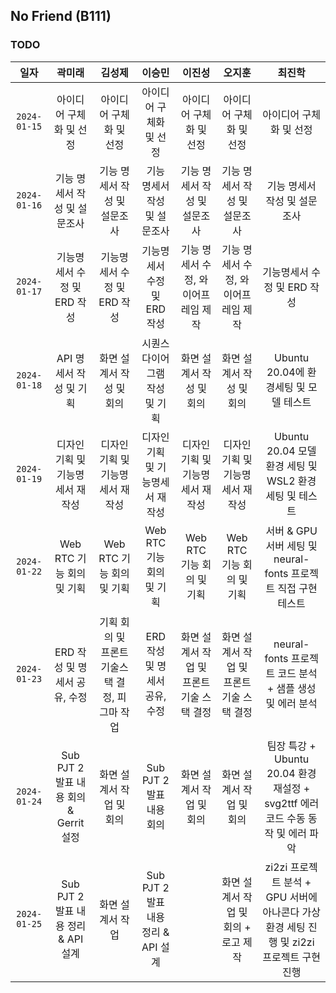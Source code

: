 ## No Friend (B111)

### TODO

|     일자     |                 곽미래                 |                     김성제                     |               이승민                |                  이진성                   |                  오지훈                   |                                     최진학                                      |
| :----------: | :------------------------------------: | :--------------------------------------------: | :---------------------------------: | :---------------------------------------: | :---------------------------------------: | :-----------------------------------------------------------------------------: |
| `2024-01-15` |        아이디어 구체화 및 선정         |            아이디어 구체화 및 선정             |       아이디어 구체화 및 선정       |          아이디어 구체화 및 선정          |          아이디어 구체화 및 선정          |                             아이디어 구체화 및 선정                             |
| `2024-01-16` |      기능 명세서 작성 및 설문조사      |          기능 명세서 작성 및 설문조사          |    기능 명세서 작성 및 설문조사     |       기능 명세서 작성 및 설문조사        |       기능 명세서 작성 및 설문조사        |                          기능 명세서 작성 및 설문조사                           |
| `2024-01-17` |      기능명세서 수정 및 ERD 작성       |          기능명세서 수정 및 ERD 작성           |     기능명세서 수정 및 ERD 작성     |    기능 명세서 수정, 와이어프레임 제작    |    기능 명세서 수정, 와이어프레임 제작    |                           기능명세서 수정 및 ERD 작성                           |
| `2024-01-18` |        API 명세서 작성 및 기획         |            화면 설계서 작성 및 회의            |   시퀀스 다이어그램 작성 및 기획    |         화면 설계서 작성 및 회의          |         화면 설계서 작성 및 회의          |                     Ubuntu 20.04에 환경세팅 및 모델 테스트                      |
| `2024-01-19` |    디자인 기획 및 기능명세서 재작성    |        디자인 기획 및 기능명세서 재작성        |  디자인 기획 및 기능명세서 재작성   |     디자인 기획 및 기능명세서 재작성      |     디자인 기획 및 기능명세서 재작성      |             Ubuntu 20.04 모델 환경 세팅 및 WSL2 환경세팅 및 테스트              |
| `2024-01-22` |       Web RTC 기능 회의 및 기획        |           Web RTC 기능 회의 및 기획            |      Web RTC 기능 회의 및 기획      |         Web RTC 기능 회의 및 기획         |         Web RTC 기능 회의 및 기획         |         서버 & GPU 서버 세팅 및 neural-fonts 프로젝트 직접 구현 테스트          |
| `2024-01-23` |     ERD 작성 및 명세서 공유, 수정      | 기획 회의 및 프론트 기술스택 결정, 피그마 작업 |    ERD 작성 및 명세서 공유, 수정    | 화면 설계서 작업 및 프론트 기술 스택 결정 | 화면 설계서 작업 및 프론트 기술 스택 결정 |            neural-fonts 프로젝트 코드 분석 + 샘플 생성 및 에러 분석             |
| `2024-01-24` | Sub PJT 2 발표 내용 회의 & Gerrit 설정 |            화면 설계서 작업 및 회의            |      Sub PJT 2 발표 내용 회의       |         화면 설계서 작업 및 회의          |         화면 설계서 작업 및 회의          | 팀장 특강 + Ubuntu 20.04 환경 재설정 + svg2ttf 에러 코드 수동 동작 및 에러 파악 |
| `2024-01-25` |  Sub PJT 2 발표 내용 정리 & API 설계   |                화면 설계서 작업                | Sub PJT 2 발표 내용 정리 & API 설계 |                                           | 화면 설계서 작업 및 회의 + 로고 제작 |zi2zi 프로젝트 분석 + GPU 서버에 아나콘다 가상환경 세팅 진행 및 zi2zi 프로젝트 구현 진행 |
